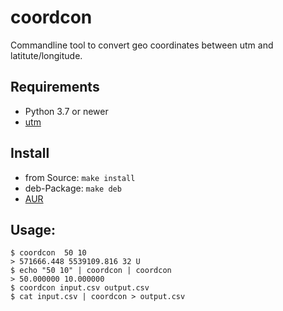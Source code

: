 # coordcon

Commandline tool to convert geo coordinates between utm and latitute/longitude.


## Requirements

* Python 3.7 or newer
* [utm](https://github.com/Turbo87/utm)


## Install

* from Source: ```make install```
* deb-Package: ```make deb```
* [AUR](https://aur.archlinux.org/packages/coordcon)


## Usage:

```
$ coordcon  50 10
> 571666.448 5539109.816 32 U
$ echo "50 10" | coordcon | coordcon
> 50.000000 10.000000
$ coordcon input.csv output.csv
$ cat input.csv | coordcon > output.csv
```
